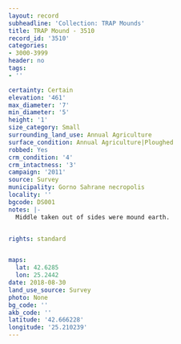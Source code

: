```yaml
---
layout: record
subheadline: 'Collection: TRAP Mounds'
title: TRAP Mound - 3510
record_id: '3510'
categories:
- 3000-3999
header: no
tags:
- ''

certainty: Certain
elevation: '461'
max_diameter: '7'
min_diameter: '5'
height: '1'
size_category: Small
surrounding_land_use: Annual Agriculture
surface_condition: Annual Agriculture|Ploughed
robbed: Yes
crm_condition: '4'
crm_intactness: '3'
campaign: '2011'
source: Survey
municipality: Gorno Sahrane necropolis
locality: ''
bgcode: DS001
notes: |-
  Middle taken out of sides were mound earth.


rights: standard


maps:
  lat: 42.6285
  lon: 25.2442
date: 2018-08-30
land_use_source: Survey
photo: None
bg_code: ''
akb_code: ''
latitude: '42.666228'
longitude: '25.210239'
---
```

